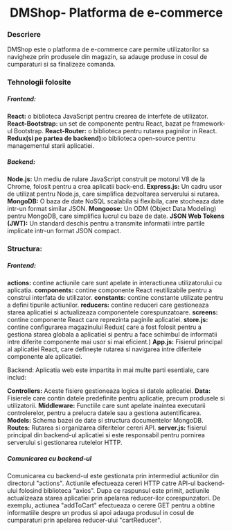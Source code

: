 <h1 style="text-align: center;">DMShop- Platforma de e-commerce</h1>
<h3>Descriere</h3>
<p>DMShop este o platforma de e-commerce care permite utilizatorilor sa navigheze prin produsele din magazin, sa adauge produse in cosul de cumparaturi si sa finalizeze comanda.</p>
<h3>Tehnologii folosite</h3>
<h5>Frontend:</h5>
<b>React:</b> o biblioteca JavaScript pentru crearea de interfete de utilizator.
<b>React-Bootstrap:</b> un set de componente pentru React, bazat pe framework-ul Bootstrap.
<b>React-Router:</b> o biblioteca pentru rutarea paginilor in React.
<b>Redux(si pe partea de backend):</b>o biblioteca open-source pentru managementul starii aplicatiei.

<h5>Backend:</h5>
<b>Node.js:</b> Un mediu de rulare JavaScript construit pe motorul V8 de la Chrome, folosit pentru a crea aplicatii back-end.
<b>Express.js:</b> Un cadru usor de utilizat pentru Node.js, care simplifica dezvoltarea serverului si rutarea.
<b>MongoDB:</b> O baza de date NoSQL scalabila si flexibila, care stocheaza date intr-un format similar JSON.
<b>Mongoose:</b> Un ODM (Object Data Modeling) pentru MongoDB, care simplifica lucrul cu baze de date.
<b>JSON Web Tokens (JWT):</b> Un standard deschis pentru a transmite informatii intre partile implicate intr-un format JSON compact.
<h3>Structura:</h3>
<h5>Frontend:</h5>
<b>actions:</b> contine actiunile care sunt apelate in interactiunea utilizatorului cu aplicatia.
<b>components:</b> contine componente React reutilizabile pentru a construi interfata de utilizator.
<b>constants:</b> contine constante utilizate pentru a defini tipurile actiunilor.
<b>reducers:</b> contine reduceri care gestioneaza starea aplicatiei si actualizeaza componentele corespunzatoare.
<b>screens:</b> contine componente React care reprezinta paginile aplicatiei.
<b>store.js:</b> contine configurarea magazinului Redux( care a fost folosit pentru a gestiona starea globala a aplicatiei si pentru a face schimbul de informatii intre diferite componente mai usor si mai eficient.)
<b>App.js:</b> Fisierul principal al aplicatiei React, care definește rutarea si navigarea intre diferitele componente ale aplicatiei.

Backend:
Aplicatia web este impartita in mai multe parti esentiale, care includ:

<b>Controllers:</b> Aceste fisiere gestioneaza logica si datele aplicatiei.
<b>Data:</b> Fisierele care contin datele predefinite pentru aplicatie, precum produsele si utilizatorii.
<b>Middleware:</b> Functiile care sunt apelate inaintea executarii controlerelor, pentru a prelucra datele sau a gestiona autentificarea.
<b>Models:</b> Schema bazei de date si structura documentelor MongoDB.
<b>Routes:</b> Rutarea si organizarea diferitelor cereri API.
<b>server.js:</b> fisierul principal din backend-ul aplicatiei si este responsabil pentru pornirea serverului si gestionarea rutelelor HTTP.

<h5>Comunicarea cu backend-ul</h5>
Comunicarea cu backend-ul este gestionata prin intermediul actiunilor din directorul "actions". Actiunile efectueaza cereri HTTP catre API-ul backend-ului folosind biblioteca "axios". Dupa ce raspunsul este primit, actiunile actualizeaza starea aplicatiei prin apelarea reducer-ilor corespunzatori. De exemplu, actiunea "addToCart" efectueaza o cerere GET pentru a obtine informatiile despre un produs si apoi adauga produsul in cosul de cumparaturi prin apelarea reducer-ului "cartReducer".
